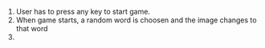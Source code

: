 1. User has to press any key to start game.
2. When game starts, a random word is choosen and the image changes to that word
3. 